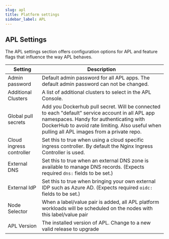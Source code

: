 ```yaml
---
slug: apl
title: Platform settings
sidebar_label: APL
---
```


## APL Settings

The APL settings section offers configuration options for APL and feature flags that influence the way APL behaves.

| Setting                | Description   |
| ---------------------- | ------------------------ |
| Admin password         | Default admin password for all APL apps. The default admin password can not be changed. |
| Additional Clusters    | A list of additional clusters to select in the APL Console. |
| Global pull secrets    | Add you Dockerhub pull secret. Will be connected to each "default" service account in all APL app namespaces. Handy for authenticating with DockerHub to avoid rate limiting. Also useful when pulling all APL images from a private repo. |
| Cloud ingress controller | Set this to true when using a cloud specific ingress controller. By default the Nginx Ingress Controller is used. |
| External DNS  | Set this to true when an external DNS zone is available to manage DNS records. (Expects required `dns:` fields to be set.) |
| External IdP | Set this to true when bringing your own external IDP such as Azure AD. (Expects required `oidc:` fields to be set.)  |
| Node Selector | When a label/value pair is added, all APL platform workloads will be scheduled on the nodes with this label/value pair |
| APL Version | The installed version of APL. Change to a new valid release to upgrade |